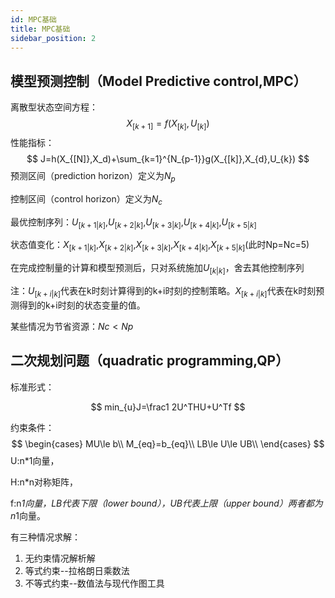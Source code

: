 ```yaml
---
id: MPC基础
title: MPC基础
sidebar_position: 2
---
```


## 模型预测控制（Model Predictive control,MPC）

离散型状态空间方程：
$$
X_{[k+1]}=f(X_{[k]},U_{[k]})
$$
性能指标：
$$
J=h(X_{[N]},X_d)+\sum_{k=1}^{N_{p-1}}g(X_{[k]},X_{d},U_{k})
$$
预测区间（prediction horizon）定义为$N_p$

控制区间（control horizon）定义为$N_c$

最优控制序列：$U_{[k+1|k]}$,$U_{[k+2|k]}$,$U_{[k+3|k]}$,$U_{[k+4|k]}$,$U_{[k+5|k]}$

状态值变化：$X_{[k+1|k]}$,$X_{[k+2|k]}$,$X_{[k+3|k]}$,$X_{[k+4|k]}$,$X_{[k+5|k]}$(此时Np=Nc=5)

在完成控制量的计算和模型预测后，只对系统施加$U_{[k|k]}$，舍去其他控制序列

注：$U_{[k+i|k]}$代表在k时刻计算得到的k+i时刻的控制策略。$X_{[k+i|k]}$代表在k时刻预测得到的k+i时刻的状态变量的值。

某些情况为节省资源：$Nc<Np$



## 二次规划问题（quadratic programming,QP）

标准形式：

$$
min_{u}J=\frac1 2U^THU+U^Tf
$$

约束条件：
$$
\begin{cases}
            MU\le b\\
            M_{eq}=b_{eq}\\
            LB\le U\le UB\\
        \end{cases}
$$
U:n*1向量，

H:n*n对称矩阵，

f:n*1向量，LB代表下限（lower bound），UB代表上限（upper bound）两者都为n*1向量。

有三种情况求解：

1. 无约束情况解析解
2. 等式约束--拉格朗日乘数法
3. 不等式约束--数值法与现代作图工具